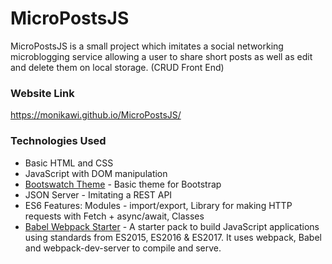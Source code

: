 # MicroPostsJS

MicroPostsJS is a small project which imitates a social networking microblogging service allowing a user to share short posts as well as edit and delete them on local storage. (CRUD Front End)

### Website Link
https://monikawi.github.io/MicroPostsJS/

### Technologies Used

* Basic HTML and CSS
* JavaScript with DOM manipulation
* [Bootswatch Theme](https://bootswatch.com/) - Basic theme for Bootstrap 
* JSON Server - Imitating a REST API 
* ES6 Features: Modules - import/export, Library for making HTTP requests with Fetch + async/await, Classes  
* [Babel Webpack Starter](https://github.com/bradtraversy/babel_webpack_starter) - A starter pack to build JavaScript applications using standards from ES2015, ES2016 & ES2017. It uses webpack, Babel and webpack-dev-server to compile and serve.

